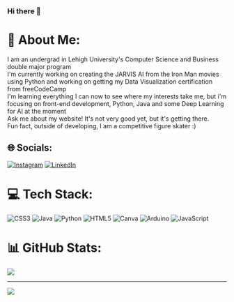 ### Hi there 👋

# 💫 About Me:
I am an undergrad in Lehigh University's Computer Science and Business double major program<br>I'm currently working on creating the JARVIS AI from the Iron Man movies using Python and working on getting my Data Visualization certification from freeCodeCamp<br>I'm learning everything I can now to see where my interests take me, but i'm focusing on front-end development, Python, Java and some Deep Learning for AI at the moment<br>Ask me about my website! It's not very good yet, but it's getting there.<br>Fun fact, outside of developing, I am a competitive figure skater :)

## 🌐 Socials:
[![Instagram](https://img.shields.io/badge/Instagram-%23E4405F.svg?logo=Instagram&logoColor=white)](https://instagram.com/_vvickyzz) [![LinkedIn](https://img.shields.io/badge/LinkedIn-%230077B5.svg?logo=linkedin&logoColor=white)](https://linkedin.com/in/vickyvilleta) 

# 💻 Tech Stack:
![CSS3](https://img.shields.io/badge/css3-%231572B6.svg?style=for-the-badge&logo=css3&logoColor=white) ![Java](https://img.shields.io/badge/java-%23ED8B00.svg?style=for-the-badge&logo=java&logoColor=white) ![Python](https://img.shields.io/badge/python-3670A0?style=for-the-badge&logo=python&logoColor=ffdd54) ![HTML5](https://img.shields.io/badge/html5-%23E34F26.svg?style=for-the-badge&logo=html5&logoColor=white) ![Canva](https://img.shields.io/badge/Canva-%2300C4CC.svg?style=for-the-badge&logo=Canva&logoColor=white) ![Arduino](https://img.shields.io/badge/-Arduino-00979D?style=for-the-badge&logo=Arduino&logoColor=white) ![JavaScript](https://img.shields.io/badge/javascript-%23323330.svg?style=for-the-badge&logo=javascript&logoColor=%23F7DF1E)
# 📊 GitHub Stats:
![](https://github-readme-stats.vercel.app/api?username=heyitsvicky&theme=dark&hide_border=false&include_all_commits=false&count_private=false)<br/>

---
[![](https://visitcount.itsvg.in/api?id=heyitsvicky&icon=0&color=0)](https://visitcount.itsvg.in)

<!-- Proudly created with GPRM ( https://gprm.itsvg.in ) -->

<!--
**heyitsvicky/heyitsvicky** is a ✨ _special_ ✨ repository because its `README.md` (this file) appears on your GitHub profile.

Here are some ideas to get you started:

- 🔭 I’m currently working on ...
- 🌱 I’m currently learning ...
- 👯 I’m looking to collaborate on ...
- 🤔 I’m looking for help with ...
- 💬 Ask me about ...
- 📫 How to reach me: ...
- 😄 Pronouns: ...
- ⚡ Fun fact: ...
-->
